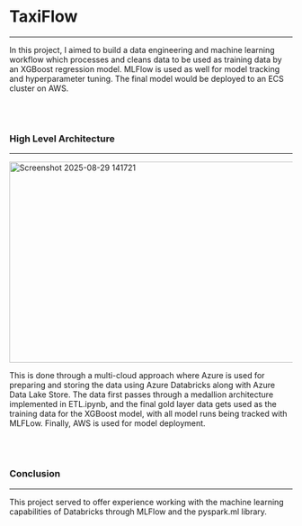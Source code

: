 # TaxiFlow
---

In this project, I aimed to build a data engineering and machine learning workflow which processes and cleans data to be used as training data by an XGBoost regression model. MLFlow is used as well for model tracking and hyperparameter tuning. The final model would be deployed to an ECS cluster on AWS.

</br></br>
### High Level Architecture
---
<img width="1028" height="357" alt="Screenshot 2025-08-29 141721" src="https://github.com/user-attachments/assets/0278daab-f9dd-4506-9b6f-62bf8029baf3" />

</br>

This is done through a multi-cloud approach where Azure is used for preparing and storing the data using Azure Databricks along with Azure Data Lake Store. The data first passes through a medallion architecture implemented in ETL.ipynb, and the final gold layer data gets used as the training data for the XGBoost model, with all model runs being tracked with MLFLow. Finally, AWS is used for model deployment.

</br></br>
### Conclusion
---

This project served to offer experience working with the machine learning capabilities of Databricks through MLFlow and the pyspark.ml library.



